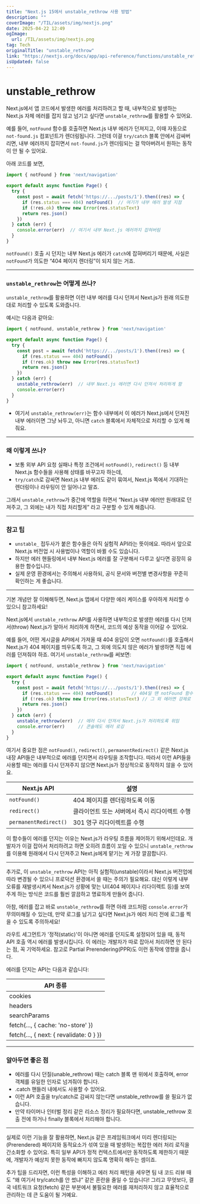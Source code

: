 ```yaml
---
title: "Next.js 15에서 unstable_rethrow 사용 방법"
description: ""
coverImage: "/TIL/assets/img/nextjs.png"
date: 2025-04-22 12:49
ogImage: 
  url: /TIL/assets/img/nextjs.png
tag: Tech
originalTitle: "unstable_rethrow"
link: "https://nextjs.org/docs/app/api-reference/functions/unstable_rethrow"
isUpdated: false
---
```



# unstable_rethrow

Next.js에서 앱 코드에서 발생한 에러를 처리하려고 할 때, 내부적으로 발생하는 Next.js 자체 에러를 잡지 않고 넘기고 싶다면 `unstable_rethrow`를 활용할 수 있어요.

예를 들어, `notFound` 함수를 호출하면 Next.js 내부 에러가 던져지고, 이때 자동으로 `not-found.js` 컴포넌트가 렌더링됩니다. 그런데 이걸 `try/catch` 블록 안에서 감싸버리면, 내부 에러까지 잡히면서 `not-found.js`가 렌더링되는 걸 막아버려서 원하는 동작이 안 될 수 있어요.

아래 코드를 보면,

```js
import { notFound } from 'next/navigation'

export default async function Page() {
  try {
    const post = await fetch('https://.../posts/1').then((res) => {
      if (res.status === 404) notFound()  // 여기가 내부 에러 발생 지점
      if (!res.ok) throw new Error(res.statusText)
      return res.json()
    })
  } catch (err) {
    console.error(err)  // 여기서 내부 Next.js 에러까지 잡혀버림
  }
}
```

`notFound()` 호출 시 던지는 내부 Next.js 에러가 `catch`에 잡혀버리기 때문에, 사실은 `notFound`가 의도한 “404 페이지 렌더링”이 되지 않는 거죠.

---

### `unstable_rethrow`는 어떻게 쓰나?

`unstable_rethrow`를 활용하면 이런 내부 에러를 다시 던져서 Next.js가 원래 의도한 대로 처리할 수 있도록 도와줍니다.

예시는 다음과 같아요:

```js
import { notFound, unstable_rethrow } from 'next/navigation'

export default async function Page() {
  try {
    const post = await fetch('https://.../posts/1').then((res) => {
      if (res.status === 404) notFound()
      if (!res.ok) throw new Error(res.statusText)
      return res.json()
    })
  } catch (err) {
    unstable_rethrow(err)  // 내부 Next.js 에러면 다시 던져서 처리하게 함
    console.error(err)
  }
}
```

- 여기서 `unstable_rethrow(err)`는 함수 내부에서 이 에러가 Next.js에서 던져진 내부 에러이면 그냥 놔두고, 아니면 `catch` 블록에서 자체적으로 처리할 수 있게 해줘요.

---

### 왜 이렇게 쓰나?

- 보통 외부 API 요청 실패나 특정 조건에서 `notFound()`, `redirect()` 등 내부 Next.js 함수들을 사용해 상태를 바꾸고자 하는데,
- `try/catch`로 감싸면 Next.js 내부 에러도 같이 묶여서, Next.js 쪽에서 기대하는 렌더링이나 라우팅이 안 일어나고 말죠.

그래서 `unstable_rethrow`가 중간에 역할을 하면서 “Next.js 내부 에러만 원래대로 던져주고, 그 외에는 내가 직접 처리할게” 라고 구분할 수 있게 해줍니다.

---

### 참고 팁

- `unstable_` 접두사가 붙은 함수들은 아직 실험적 API라는 뜻이에요. 따라서 앞으로 Next.js 버전업 시 사용법이나 역할이 바뀔 수도 있습니다.
- 하지만 에러 핸들링에서 내부 Next.js 에러를 잘 구분해서 다루고 싶다면 굉장히 유용한 함수입니다.
- 실제 운영 환경에서는 주의해서 사용하되, 공식 문서와 버전별 변경사항을 꾸준히 확인하는 게 좋습니다.

---

기본 개념만 잘 이해해두면, Next.js 앱에서 다양한 에러 케이스를 우아하게 처리할 수 있으니 참고하세요!

<!-- TIL 수평 -->
<ins class="adsbygoogle"
     style="display:block"
     data-ad-client="ca-pub-4877378276818686"
     data-ad-slot="1549334788"
     data-ad-format="auto"
     data-full-width-responsive="true"></ins>
<script>
(adsbygoogle = window.adsbygoogle || []).push({});
</script>

Next.js에서 `unstable_rethrow` API를 사용하면 내부적으로 발생한 에러를 다시 던져서(throw) Next.js가 알아서 처리하게 하면서, 코드의 예상 동작을 이어갈 수 있어요.

예를 들어, 어떤 게시글을 API에서 가져올 때 404 응답이 오면 `notFound()`를 호출해서 Next.js가 404 페이지를 띄우도록 하고, 그 외에 의도치 않은 에러가 발생하면 직접 에러를 던져줘야 하죠. 여기서 `unstable_rethrow`를 써보면:

```js
import { notFound, unstable_rethrow } from 'next/navigation'

export default async function Page() {
  try {
    const post = await fetch('https://.../posts/1').then((res) => {
      if (res.status === 404) notFound()       // 404일 땐 notFound 함수 호출
      if (!res.ok) throw new Error(res.statusText) // 그 외 에러면 강제로 에러 발생
      return res.json()
    })
  } catch (err) {
    unstable_rethrow(err)  // 에러 다시 던져서 Next.js가 처리하도록 위임
    console.error(err)     // 콘솔에도 에러 로깅
  }
}
```

여기서 중요한 점은 `notFound()`, `redirect()`, `permanentRedirect()` 같은 Next.js 내장 API들은 내부적으로 에러를 던지면서 라우팅을 조작합니다. 따라서 이런 API들을 사용할 때는 에러를 다시 던져주지 않으면 Next.js가 정상적으로 동작하지 않을 수 있어요.

| Next.js API          | 설명                                                         |
|----------------------|--------------------------------------------------------------|
| `notFound()`         | 404 페이지를 렌더링하도록 이동                                |
| `redirect()`         | 클라이언트 또는 서버에서 즉시 리다이렉트 수행                 |
| `permanentRedirect()`| 301 영구 리다이렉트를 수행                                     |

이 함수들이 에러를 던지는 이유는 Next.js가 라우팅 흐름을 제어하기 위해서인데요. 개발자가 이걸 잡아서 처리하려고 하면 오히려 흐름이 꼬일 수 있으니 `unstable_rethrow`를 이용해 원래에서 다시 던져주고 Next.js에게 맡기는 게 가장 깔끔합니다.

---

추가로, 이 `unstable_rethrow` API는 아직 실험적(unstable)이라서 Next.js 버전업에 따라 변경될 수 있으니 프로덕션 환경에서 쓸 때는 주의가 필요해요. 대신 이렇게 내부 오류를 재발생시켜서 Next.js가 상황에 맞는 UI(404 페이지나 리다이렉트 등)를 보여주게 하는 방식은 코드를 훨씬 깔끔하고 명료하게 만들어 줍니다.

아참, 에러를 잡고 바로 `unstable_rethrow`를 하면 아래 코드처럼 `console.error`가 무의미해질 수 있는데, 만약 로그를 남기고 싶다면 Next.js가 에러 처리 전에 로그를 찍을 수 있도록 주의하세요!

<!-- TIL 수평 -->
<ins class="adsbygoogle"
     style="display:block"
     data-ad-client="ca-pub-4877378276818686"
     data-ad-slot="1549334788"
     data-ad-format="auto"
     data-full-width-responsive="true"></ins>
<script>
(adsbygoogle = window.adsbygoogle || []).push({});
</script>

라우트 세그먼트가 '정적(static)'이 아니면 에러를 던지도록 설정되어 있을 때, 동적 API 호출 역시 에러를 발생시킵니다. 이 에러는 개발자가 따로 잡아서 처리하면 안 된다는 점, 꼭 기억하세요. 참고로 Partial Prerendering(PPR)도 이런 동작에 영향을 줍니다. 

에러를 던지는 API는 다음과 같습니다:

| API 종류                          |
|----------------------------------|
| cookies                          |
| headers                          |
| searchParams                    |
| fetch(..., { cache: 'no-store' })        |
| fetch(..., { next: { revalidate: 0 } })  |

---

### 알아두면 좋은 점
- 에러를 다시 던질(unable_rethrow) 때는 catch 블록 맨 위에서 호출하며, error 객체를 유일한 인자로 넘겨줘야 합니다.
- .catch 핸들러 내에서도 사용할 수 있어요.
- 이런 API 호출을 try/catch로 감싸지 않는다면 unstable_rethrow를 쓸 필요가 없습니다.
- 만약 타이머나 인터벌 정리 같은 리소스 정리가 필요하다면, unstable_rethrow 호출 전에 하거나 finally 블록에서 처리해야 합니다.

---

실제로 이런 기능을 잘 활용하면, Next.js 같은 프레임워크에서 미리 렌더링되는(Prerendered) 페이지와 동적요소가 섞여 있을 때 발생하는 복잡한 에러 처리 로직을 간소화할 수 있어요. 특히 일부 API가 정적 컨텍스트에서만 동작하도록 제한하기 때문에, 개발자가 예상치 못한 동작에 빠지지 않도록 명확히 해두는 셈이죠.

추가 팁을 드리자면, 이런 특성을 이해하고 에러 처리 패턴을 세우면 팀 내 코드 리뷰 때도 “왜 여기서 try/catch를 안 썼냐” 같은 혼란을 줄일 수 있습니다! 그리고 무엇보다, 결국 네트워크 요청(fetch) 같은 부분에서 불필요한 에러를 재처리하지 않고 효율적으로 관리하는 데 큰 도움이 될 거예요.